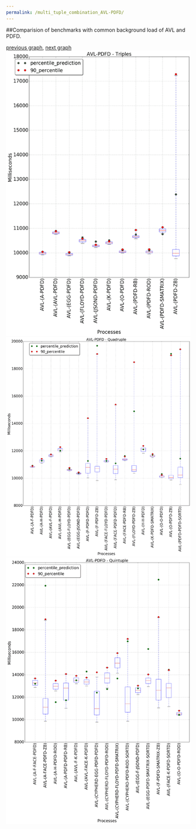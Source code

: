 ```yaml
---
permalink: /multi_tuple_combination_AVL-PDFD/
---
```


##Comparision of benchmarks with common background load of AVL and PDFD.

[previous graph](../multi_tuple_combination_AVL-O/), [next graph](../multi_tuple_combination_AVL-RB/)
![graph figure](./images/triple/AVL/AVL-PDFD_box.png)![graph figure](./images/quadruple/AVL/AVL-PDFD_box.png)![graph figure](./images/quintuple/AVL/AVL-PDFD_box.png)
